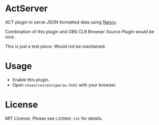 # ActServer

ACT plugin to serve JSON formatted data using [Nancy](http://nancyfx.org/).

Combination of this plugin and OBS CLR Browser Source Plugin would be nice.

This is just a test piece. Would not be maintained.

# Usage

* Enable this plugin.
* Open `resources\miniparse.html` with your browser.

# License

MIT License. Please see `LICENSE.txt` for details.
